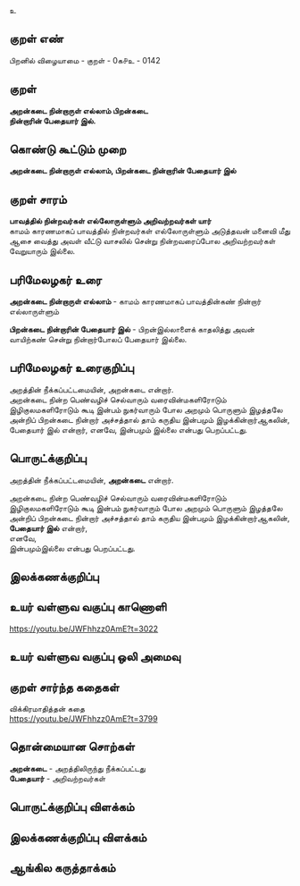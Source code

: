 உ

## குறள் எண் 

பிறனில் விழையாமை - குறள் - 0க௪உ - 0142  

## குறள் 

**அறன்கடை நின்றாருள் எல்லாம் பிறன்கடை  
நின்றாரின் பேதையார் இல்.** 

## கொண்டு கூட்டும் முறை

**அறன்கடை நின்றாருள் எல்லாம், பிறன்கடை நின்றாரின் பேதையார் இல்**

## குறள் சாரம் 

**பாவத்தில் நின்றவர்கள் எல்லோருள்ளும் அறிவற்றவர்கள் யார்**  
காமம் காரணமாகப் பாவத்தில் நின்றவர்கள் எல்லோருள்ளும் அடுத்தவன் மனைவி மீது ஆசை வைத்து அவள் வீட்டு வாசலில் சென்று நின்றவரைப்போல அறிவற்றவர்கள் வேறுயாரும் இல்லை.  

## பரிமேலழகர் உரை

**அறன்கடை நின்றாருள் எல்லாம்** - காமம் காரணமாகப் பாவத்தின்கண் நின்றார் எல்லாருள்ளும்  

**பிறன்கடை நின்றாரின் பேதையார் இல்** - பிறன்இல்லாளைக் காதலித்து அவன் வாயிற்கண் சென்று நின்றார்போலப் பேதையார் இல்லை. 

## பரிமேலழகர் உரைகுறிப்பு   

அறத்தின் நீக்கப்பட்டமையின், அறன்கடை என்றார்.  
அறன்கடை நின்ற பெண்வழிச் செல்வாரும் வரைவின்மகளிரோடும் இழிகுலமகளிரோடும் கூடி இன்பம் நுகர்வாரும் போல அறமும் பொருளும் இழத்தலே அன்றிப் பிறன்கடை நின்றார் அச்சத்தால் தாம் கருதிய இன்பமும் இழக்கின்றார்ஆகலின், பேதையார் இல் என்றார், எனவே, இன்பமும் இல்லை என்பது பெறப்பட்டது.  

## பொருட்க்குறிப்பு 

அறத்தின் நீக்கப்பட்டமையின், **அறன்கடை** என்றார். 

அறன்கடை நின்ற பெண்வழிச் செல்வாரும் வரைவின்மகளிரோடும் இழிகுலமகளிரோடும் கூடி இன்பம் நுகர்வாரும் போல அறமும் பொருளும் இழத்தலே அன்றிப் பிறன்கடை நின்றார் அச்சத்தால் தாம் கருதிய இன்பமும் இழக்கின்றார்ஆகலின், **பேதையார் இல்** என்றார்,  
எனவே,  
இன்பமும்இல்லை என்பது பெறப்பட்டது.  

## இலக்கணக்குறிப்பு  


## உயர் வள்ளுவ வகுப்பு காணொளி

https://youtu.be/JWFhhzz0AmE?t=3022

## உயர் வள்ளுவ வகுப்பு ஒலி அமைவு 

 
## குறள் சார்ந்த கதைகள் 

விக்கிரமாதித்தன் கதை  
https://youtu.be/JWFhhzz0AmE?t=3799

## தொன்மையான சொற்கள்

**அறன்கடை** - அறத்திலிருந்து நீக்கப்பட்டது   
**பேதையார்** - அறிவற்றவர்கள்

## பொருட்க்குறிப்பு விளக்கம்


## இலக்கணக்குறிப்பு விளக்கம்


## ஆங்கில கருத்தாக்கம் 


